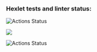 ### Hexlet tests and linter status:
![Actions Status](https://github.com/sergye/java-project-lvl1/actions/workflows/hexlet-check.yml/badge.svg)

<a href="https://codeclimate.com/github/sergye/java-project-lvl1/maintainability"><img src="https://api.codeclimate.com/v1/badges/a99a88d28ad37a79dbf6/maintainability" /></a>

![Actions Status](https://github.com/sergye/java-project-lvl1/actions/workflows/github-actions.yml/badge.svg)
